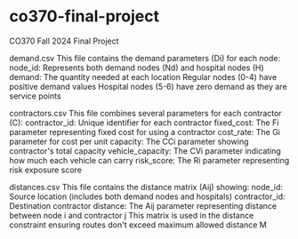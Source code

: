 # co370-final-project
CO370 Fall 2024 Final Project

demand.csv
This file contains the demand parameters (Di) for each node:
node_id: Represents both demand nodes (Nd) and hospital nodes (H)
demand: The quantity needed at each location
Regular nodes (0-4) have positive demand values
Hospital nodes (5-6) have zero demand as they are service points

contractors.csv
This file combines several parameters for each contractor (C):
contractor_id: Unique identifier for each contractor
fixed_cost: The Fi parameter representing fixed cost for using a contractor
cost_rate: The Gi parameter for cost per unit
capacity: The CCi parameter showing contractor's total capacity
vehicle_capacity: The CVi parameter indicating how much each vehicle can carry
risk_score: The Ri parameter representing risk exposure score

distances.csv
This file contains the distance matrix (Aij) showing:
node_id: Source location (includes both demand nodes and hospitals)
contractor_id: Destination contractor
distance: The Aij parameter representing distance between node i and contractor j
This matrix is used in the distance constraint ensuring routes don't exceed maximum allowed distance M
